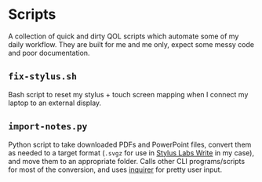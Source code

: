 # Scripts
A collection of quick and dirty QOL scripts which automate some of my daily workflow. They are built for me and me only, expect some messy code and poor documentation.

## `fix-stylus.sh`
Bash script to reset my stylus + touch screen mapping when I connect my laptop to an external display.

## `import-notes.py`
Python script to take downloaded PDFs and PowerPoint files, convert them as needed to a target format (`.svgz` for use in [Stylus Labs Write](http://www.styluslabs.com) in my case), and move them to an appropriate folder. Calls other CLI programs/scripts for most of the conversion, and uses [inquirer](https://pypi.org/project/inquirer/) for pretty user input.
